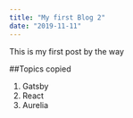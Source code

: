 ```yaml
---
title: "My first Blog 2"
date: "2019-11-11"
---
```


This is my first post by the way

##Topics copied

1. Gatsby
2. React
3. Aurelia

